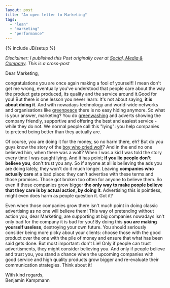 ```yaml
---
layout: post
title: "An open letter to Marketing"
tags: 
  - "lean"
  - "marketing"
  - "performance"
---
```

{% include JB/setup %}

_Disclaimer: I published this Post originally over at [Social, Media & Company](http://socialmediaandcompany.blogspot.de/2010/11/open-letter-to-marketing.html). This is a cross-post_


Dear Marketing,

congratulations&nbsp;you are once again making a fool of yourself! I mean don't get me wrong, eventually you've understood that people care about the way the product gets produced, its quality and the service around it.Good for you! But there is one lesson you never learn: It's not about saying, **it is about doing it**. And with nowadays technology and world-wide networks and organisations like <a href="http://www.greenpeace.org/international/">greenpeace</a> there is no easy hiding anymore. So what is your answer, marketing? You do <a href="http://en.wikipedia.org/wiki/Greenwashing">greenwashing</a> and adverts showing the company friendly, supportive and offering the best and easiest service - while they do not. We normal people call this "lying": you help companies to&nbsp;pretend&nbsp;being better than they actually are.

Of course, you are doing it for the money, so no harm there, eh? But do you guys know the story of the <a href="http://en.wikipedia.org/wiki/The_Boy_Who_Cried_Wolf">boy who cried wolf</a>? And in the end no one believed him, when there was a wolf? When I was a kid I was told the story every time I was&nbsp;caught&nbsp;lying. And it has point; **if you lie people don't believe you**, don't trust you any. So if anyone at all is believing the ads you are doing lately, they won't do it much longer. Leaving **companies who actually care** at a bad place: they can't advertise with these terms and those promises. Those got broken too often for anyone to believe them. So even if those companies grow bigger **the only way to make people believe that they care is by actual action, by doing it**. Advertising this is pointless, might even does harm as people&nbsp;question it. Got it?

Even when those companies grow there isn't much point in doing classic advertising as no one will believe them!&nbsp;This way of pretending without action you, dear Marketing, are supporting at big companies nowadays isn't only bad for the company it is bad for you! By doing this **you are making yourself useless**, destroying your own future. You should seriously consider being more picky about your clients: choose those with the good product over the one with the pile of money and ensure that what has been said gets done. But most important:&nbsp;don't Lie! Only if people can trust advertisments, they might consider believing you. And only if people believe and trust you, you stand a chance when the upcoming companies with good service and high quality products grow bigger and re-evaluate their communication strategies. Think about it!

With kind regards,<br>
Benjamin Kampmann